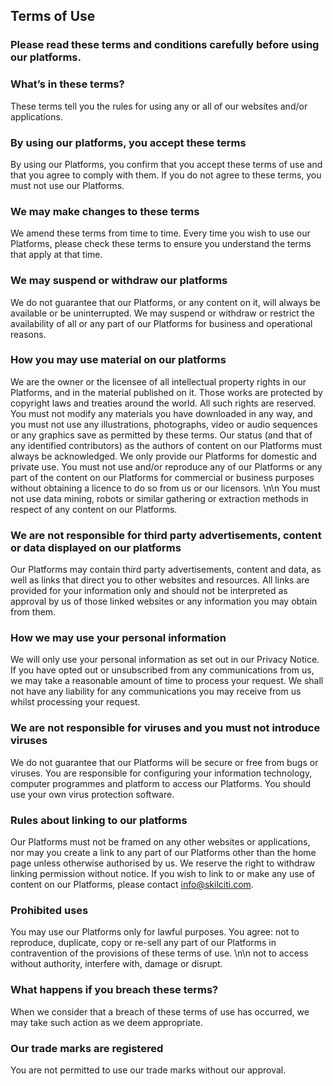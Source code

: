 Terms of Use 
----------------

### Please read these terms and conditions carefully before using our platforms.  

### What’s in these terms?
These terms tell you the rules for using any or all of our websites and/or applications.

### By using our platforms, you accept these terms  
By using our Platforms, you confirm that you accept these terms of use and that you agree to comply with them. 
If you do not agree to these terms, you must not use our Platforms.

### We may make changes to these terms
We amend these terms from time to time. Every time you wish to use our Platforms, please check these terms to ensure you understand the terms that apply at that time.

### We may suspend or withdraw our platforms
We do not guarantee that our Platforms, or any content on it, will always be available or be uninterrupted. We may suspend or withdraw or restrict the availability of all or any part of our Platforms for business and operational reasons.

### How you may use material on our platforms
We are the owner or the licensee of all intellectual property rights in our Platforms, and in the material published on it.
Those works are protected by copyright laws and treaties around the world. All such rights are reserved. You must not modify any materials you have downloaded in any way, and you must not use any illustrations, photographs, video or audio sequences or any graphics save as permitted by these terms.
Our status (and that of any identified contributors) as the authors of content on our Platforms must always be acknowledged. We only provide our Platforms for domestic and private use.
You must not use and/or reproduce any of our Platforms or any part of the content on our Platforms for commercial or business purposes without obtaining a licence to do so from us or our licensors.
\n\n You must not use data mining, robots or similar gathering or extraction methods in respect of any content on our Platforms.

### We are not responsible for third party advertisements, content or data displayed on our platforms
Our Platforms may contain third party advertisements, content and data, as well as links that direct you to other websites and resources. 
All links are provided for your information only and should not be interpreted as approval by us of those linked websites or any information you may obtain from them.

### How we may use your personal information
We will only use your personal information as set out in our Privacy Notice. 
If you have opted out or unsubscribed from any communications from us, we may take a reasonable amount of time to process your request.
We shall not have any liability for any communications you may receive from us whilst processing your request.

### We are not responsible for viruses and you must not introduce viruses
We do not guarantee that our Platforms will be secure or free from bugs or viruses. You are responsible for configuring your information technology, computer programmes and platform to access our Platforms. You should use your own virus protection software.

### Rules about linking to our platforms
Our Platforms must not be framed on any other websites or applications, nor may you create a link to any part of our Platforms other than the home page unless otherwise authorised by us. We reserve the right to withdraw linking permission without notice.
If you wish to link to or make any use of content on our Platforms, please contact info@skilciti.com.

### Prohibited uses
You may use our Platforms only for lawful purposes. You agree:  not to reproduce, duplicate, copy or re-sell any part of our Platforms in contravention of the provisions of these terms of use. \n\n not to access without authority, interfere with, damage or disrupt.

### What happens if you breach these terms?
When we consider that a breach of these terms of use has occurred, we may take such action as we deem appropriate.

### Our trade marks are registered
You are not permitted to use our trade marks without our approval.
